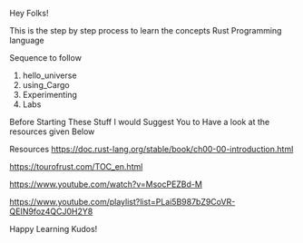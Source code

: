 Hey Folks!

This is the step by step process to learn the concepts Rust Programming language 

Sequence to follow 

1. hello_universe
2. using_Cargo
3. Experimenting
4. Labs

Before Starting These Stuff I would Suggest You to Have a look at the resources given Below

Resources
https://doc.rust-lang.org/stable/book/ch00-00-introduction.html

https://tourofrust.com/TOC_en.html

https://www.youtube.com/watch?v=MsocPEZBd-M

https://www.youtube.com/playlist?list=PLai5B987bZ9CoVR-QEIN9foz4QCJ0H2Y8

Happy Learning
Kudos!

